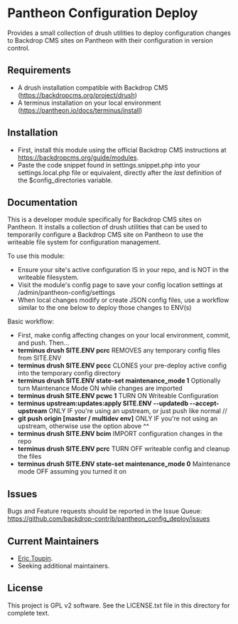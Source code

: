 Pantheon Configuration Deploy
=============================

Provides a small collection of drush utilities to deploy configuration changes
to Backdrop CMS sites on Pantheon with their configuration in version control.

Requirements
------------

- A drush installation compatible with Backdrop CMS (https://backdropcms.org/project/drush)
- A terminus installation on your local environment (https://pantheon.io/docs/terminus/install)

Installation
------------

- First, install this module using the official Backdrop CMS instructions at
  https://backdropcms.org/guide/modules.
- Paste the code snippet found in settings.snippet.php into your
  settings.local.php file or equivalent, directly after the _last_ definition
  of the $config_directories variable.


Documentation
-------------

This is a developer module specifically for Backdrop CMS sites on Pantheon.
It installs a collection of drush utilities that can be used to temporarily 
configure a Backdrop CMS site on Pantheon to use the writeable file system
for configuration management.

To use this module:
 - Ensure your site's active configuration IS in your repo, and is NOT in 
   the writeable filesystem.
 - Visit the module's config page to save your config location settings at
   /admin/pantheon-config/settings
 - When local changes modify or create JSON config files, use a workflow
   similar to the one below to deploy those changes to ENV(s)

Basic workflow:

 - First, make config affecting changes on your local environment, commit, and push. Then...
 - __terminus drush SITE.ENV pcrc__ REMOVES any temporary config files from SITE.ENV
 - __terminus drush SITE.ENV pccc__ CLONES your pre-deploy active config into the temporary config directory
 - __terminus drush SITE.ENV state-set maintenance_mode 1__ Optionally turn Maintenance Mode ON while changes are imported
 - __terminus drush SITE.ENV pcwc 1__ TURN ON Writeable Configuration
 - __terminus upstream:updates:apply SITE.ENV --updatedb --accept-upstream__ ONLY IF you're using an upstream, or just push like normal //
 - __git push origin [master / multidev env]__ ONLY IF you're not using an upstream, otherwise use the option above ^^
 - __terminus drush SITE.ENV bcim__ IMPORT configuration changes in the repo
 - __terminus drush SITE.ENV pcrc__ TURN OFF writeable config and cleanup the files
 - __terminus drush SITE.ENV state-set maintenance_mode 0__ Maintenance mode OFF assuming you turned it on

Issues
------

Bugs and Feature requests should be reported in the Issue Queue: https://github.com/backdrop-contrib/pantheon_config_deploy/issues


Current Maintainers
-------------------

- [Eric Toupin](https://github.com/eric2pin).
- Seeking additional maintainers.

License
-------

This project is GPL v2 software.
See the LICENSE.txt file in this directory for complete text.